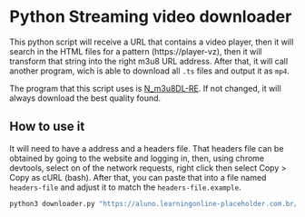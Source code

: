 # Python Streaming video downloader

This python script will receive a URL that contains a video player, then it will search in the HTML files for a pattern (https://player-vz), then it will transform that string into the right m3u8 URL address. After that, it will call another program, wich is able to download all `.ts` files and output it as `mp4`.

The program that this script uses is [N_m3u8DL-RE](https://github.com/nilaoda/N_m3u8DL-RE). If not changed, it will always download the best quality found.

## How to use it

It will need to have a address and a headers file. That headers file can be obtained by going to the website and logging in, then, using chrome devtools, select on of the network requests, right click then select Copy > Copy as cURL (bash). After that, you can paste that into a file named `headers-file` and adjust it to match the `headers-file.example`.

```bash
python3 downloader.py "https://aluno.learningonline-placeholder.com.br/descomplicando-o-mercado-de-acoes/a-estrategia-mais-simples-que-existe" --headers-file headers-file
```